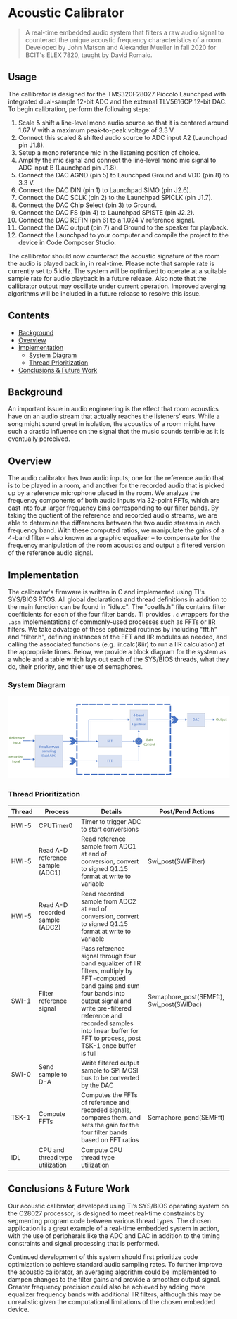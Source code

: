 # Acoustic Calibrator
>A real-time embedded audio system that filters a raw audio signal to counteract the unique acoustic frequency characteristics of a room. Developed by John Matson and Alexander Mueller in fall 2020 for BCIT's ELEX 7820, taught by David Romalo.

## Usage
The callibrator is designed for the TMS320F28027 Piccolo Launchpad with integrated dual-sample 12-bit ADC and the external TLV5616CP 12-bit DAC. To begin calibration, perform the following steps:
1. Scale & shift a line-level mono audio source so that it is centered around 1.67 V with a maximum peak-to-peak voltage of 3.3 V.
2. Connect this scaled & shifted audio source to ADC input A2 (Launchpad pin J1.8).
3. Setup a mono reference mic in the listening position of choice.
4. Amplify the mic signal and connect the line-level mono mic signal to ADC input B (Launchpad pin J1.8).
5. Connect the DAC AGND (pin 5) to Launchpad Ground and VDD (pin 8) to 3.3 V.
6. Connect the DAC DIN (pin 1) to Launchpad SIMO (pin J2.6).
7. Connect the DAC SCLK (pin 2) to the Launchpad SPICLK (pin J1.7).
8. Connect the DAC Chip Select (pin 3) to Ground.
9. Connect the DAC FS (pin 4) to Launchpad SPISTE (pin J2.2).
10. Connect the DAC REFIN (pin 6) to a 1.024 V reference signal.
11. Connect the DAC output (pin 7) and Ground to the speaker for playback.
12. Connect the Launchpad to your computer and compile the project to the device in Code Composer Studio.

The callibrator should now counteract the acoustic signature of the room the audio is played back in, in real-time. Please note that sample rate is currently set to 5 kHz. The system will be optimized to operate at a suitable sample rate for audio playback in a future release. Also note that the callibrator output may oscillate under current operation. Improved averging algorithms will be included in a future release to resolve this issue.

## Contents
* [Background](#background)
* [Overview](#overview)
* [Implementation](#implementation)
    * [System Diagram](#system-diagram)
    * [Thread Prioritization](#thread-prioritization)
* [Conclusions & Future Work](#conclusions--future-work)

## Background
An important issue in audio engineering is the effect that room acoustics have on an audio stream that actually reaches the listeners’ ears. While a song might sound great in isolation, the acoustics of a room might have such a drastic influence on the signal that the music sounds terrible as it is eventually perceived.

## Overview
The audio calibrator has two audio inputs; one for the reference audio that is to be played in a room, and another for the recorded audio that is picked up by a reference microphone placed in the room. We analyze the frequency components of both audio inputs via 32-point FFTs, which are cast into four larger frequency bins corresponding to our filter bands. By taking the quotient of the reference and recorded audio streams, we are able to determine the differences between the two audio streams in each frequency band. With these computed ratios, we manipulate the gains of a 4-band filter – also known as a graphic equalizer – to compensate for the frequency manipulation of the room acoustics and output a filtered version of the reference audio signal.

## Implementation
The calibrator's firmware is written in C and implemented using TI's SYS/BIOS RTOS. All global declarations and thread definitions in addition to the main function can be found in "idle.c". The "coeffs.h" file contains filter coefficients for each of the four filter bands. TI provides `.c` wrappers for the `.asm` implementations of commonly-used processes such as FFTs or IIR filters. We take advatage of these optimized routines by including "fft.h" and "filter.h", defining instances of the FFT and IIR modules as needed, and calling the associated functions (e.g. iir.calc(&iir) to run a IIR calculation) at the appropriate times. Below, we provide a block diagram for the system as a whole and a table which lays out each of the SYS/BIOS threads, what they do, their priority, and thier use of semaphores.

### System Diagram
![](readme-assets/block-diagram.png)

### Thread Prioritization
Thread | Process | Details | Post/Pend Actions
------ | ------- | ------- | -----------------
HWI-5 | CPUTimer0 | Timer to trigger ADC to start conversions |
HWI-5 | Read A-D reference sample (ADC1) | Read reference sample from ADC1 at end of conversion, convert to signed Q1.15 format at write to variable | Swi_post(SWIFilter)
HWI-5 | Read A-D recorded sample (ADC2) | Read recorded sample from ADC2 at end of conversion, convert to signed Q1.15 format at write to variable |
SWI-1 | Filter reference signal | Pass reference signal through four band equalizer of IIR filters, multiply by FFT-computed band gains and sum four bands into output signal and write pre-filtered reference and recorded samples into linear buffer for FFT to process, post TSK-1 once buffer is full | Semaphore_post(SEMFft), Swi_post(SWIDac)
SWI-0 | Send sample to D-A | Write filtered output sample to SPI MOSI bus to be converted by the DAC |
TSK-1 | Compute FFTs | Computes the FFTs of reference and recorded signals, compares them, and sets the gain for the four filter bands based on FFT ratios | Semaphore_pend(SEMFft)
IDL | CPU and thread type utilization | Compute CPU thread type utilization |

## Conclusions & Future Work
Our acoustic calibrator, developed using TI’s SYS/BIOS operating system on the C28027 processor, is designed to meet real-time constraints by segmenting program code between various thread types. The chosen application is a great example of a real-time embedded system in action, with the use of peripherals like the ADC and DAC in addition to the timing constraints and signal processing that is performed.

Continued development of this system should first prioritize code optimization to achieve standard audio sampling rates. To further improve the acoustic calibrator, an averaging algorithm could be implemented to dampen changes to the filter gains and provide a smoother output signal. Greater frequency precision could also be achieved by adding more equalizer frequency bands with additional IIR filters, although this may be unrealistic given the computational limitations of the chosen embedded device.
